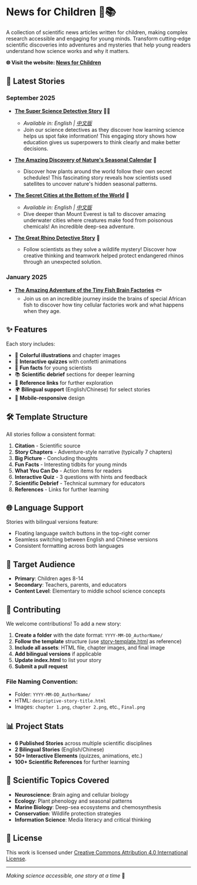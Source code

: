 # News for Children 🔬📚

A collection of scientific news articles written for children, making complex research accessible and engaging for young minds. Transform cutting-edge scientific discoveries into adventures and mysteries that help young readers understand how science works and why it matters.

**🌐 Visit the website: [News for Children](https://cstemlab.github.io/News_for_Chidren/)**

## 📖 Latest Stories

### September 2025

- **[The Super Science Detective Story](2025_09_14_CJX/2025-09-14_the-super-science-detective-story.html)** 🕵️‍♂️ 
  - *Available in: English | [中文版](2025_09_14_CJX/2025-09-14_the-super-science-detective-story_中文版.html)*
  - Join our science detectives as they discover how learning science helps us spot fake information! This engaging story shows how education gives us superpowers to think clearly and make better decisions.

- **[The Amazing Discovery of Nature's Seasonal Calendar](2025_09_08%20CXY/The%20Amazing%20Discovery%20of%20Nature's%20Seasonal%20Calendar.html)** 🌱
  - Discover how plants around the world follow their own secret schedules! This fascinating story reveals how scientists used satellites to uncover nature's hidden seasonal patterns.

- **[The Secret Cities at the Bottom of the World](2025-09-07_Coco/new%20version/The%20Secret%20Cities%20at%20the%20Bottom%20of%20the%20World%20-%20English.html)** 🌊
  - *Available in: English | [中文版](2025-09-07_Coco/new%20version/世界底部的秘密城市%20-%20Chinese.html)*
  - Dive deeper than Mount Everest is tall to discover amazing underwater cities where creatures make food from poisonous chemicals! An incredible deep-sea adventure.

- **[The Great Rhino Detective Story](2025-09-07_Zeyu/Dehorning-reduces-rhino-poaching_revised.html)** 🦏
  - Follow scientists as they solve a wildlife mystery! Discover how creative thinking and teamwork helped protect endangered rhinos through an unexpected solution.

### January 2025

- **[The Amazing Adventure of the Tiny Fish Brain Factories](2025-01-08/2025-01-08_the-amazing-adventure-of-tiny-fish-brain-factories.html)** 🐟
  - Join us on an incredible journey inside the brains of special African fish to discover how tiny cellular factories work and what happens when they age.

## ✨ Features

Each story includes:
- 🎨 **Colorful illustrations** and chapter images
- 🧪 **Interactive quizzes** with confetti animations
- 🎯 **Fun facts** for young scientists
- 📚 **Scientific debrief** sections for deeper learning
- 🔗 **Reference links** for further exploration
- 🌍 **Bilingual support** (English/Chinese) for select stories
- 📱 **Mobile-responsive** design

## 🛠️ Template Structure

All stories follow a consistent format:
1. **Citation** - Scientific source
2. **Story Chapters** - Adventure-style narrative (typically 7 chapters)
3. **Big Picture** - Concluding thoughts
4. **Fun Facts** - Interesting tidbits for young minds
5. **What You Can Do** - Action items for readers
6. **Interactive Quiz** - 3 questions with hints and feedback
7. **Scientific Debrief** - Technical summary for educators
8. **References** - Links for further learning

## 🌐 Language Support

Stories with bilingual versions feature:
- Floating language switch buttons in the top-right corner
- Seamless switching between English and Chinese versions
- Consistent formatting across both languages

## 🎯 Target Audience

- **Primary**: Children ages 8-14
- **Secondary**: Teachers, parents, and educators
- **Content Level**: Elementary to middle school science concepts

## 🤝 Contributing

We welcome contributions! To add a new story:

1. **Create a folder** with the date format: `YYYY-MM-DD_AuthorName/`
2. **Follow the template** structure (use [story-template.html](story-template.html) as reference)
3. **Include all assets**: HTML file, chapter images, and final image
4. **Add bilingual versions** if applicable
5. **Update index.html** to list your story
6. **Submit a pull request**

### File Naming Convention:
- Folder: `YYYY-MM-DD_AuthorName/`
- HTML: `descriptive-story-title.html`
- Images: `chapter 1.png`, `chapter 2.png`, etc., `Final.png`

## 📊 Project Stats

- **6 Published Stories** across multiple scientific disciplines
- **2 Bilingual Stories** (English/Chinese)
- **50+ Interactive Elements** (quizzes, animations, etc.)
- **100+ Scientific References** for further learning

## 🔬 Scientific Topics Covered

- **Neuroscience**: Brain aging and cellular biology
- **Ecology**: Plant phenology and seasonal patterns  
- **Marine Biology**: Deep-sea ecosystems and chemosynthesis
- **Conservation**: Wildlife protection strategies
- **Information Science**: Media literacy and critical thinking

## 📄 License

This work is licensed under [Creative Commons Attribution 4.0 International License](https://creativecommons.org/licenses/by/4.0/).

---

*Making science accessible, one story at a time* 🌟